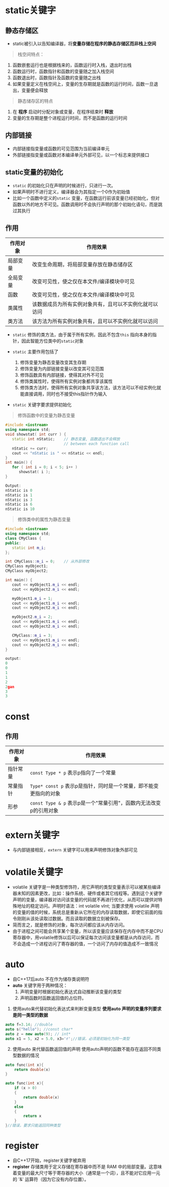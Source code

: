 # static关键字

## 静态存储区
- static被引入以告知编译器，将**变量存储在程序的静态存储区而非栈上空间**
>栈空间特点：
1. 函数嵌套运行也是根据栈来的，函数运行时入栈，退出时出栈
2. 函数运行时，函数指针和函数的变量随之加入栈空间
3. 函数退出时，函数指针及函数的变量随之出栈
4. 如果变量定义在栈空间上，变量的生存期就是函数的运行时间，函数一旦退出，变量便会释放
> 静态储存区的特点
1. 在 **程序** 启动时分配对象或变量，在程序结束时 **释放**
2. 变量的生存期是整个进程运行时间，而不是函数的运行时间

## 内部链接
- 内部链接指变量或函数的可见范围为当前编译单元
- 外部链接指变量或函数对本编译单元外部可见，以一个标志来提供接口


## static变量的初始化
- `static` 的初始化只在声明的时候进行，只进行一次。
-  如果声明时不进行定义，编译器会为其指定一个0作为初始值
- 比如一个函数中定义的`static` 变量，在函数运行前该变量已经初始化，但对函数以外的地方不可见。函数调用时不会执行声明的那个初始化语句，而是跳过其执行

## 作用

| 作用对象 | 作用效果                                  |
| -------- | ----------------------------------------- |
| 局部变量 | 改变生命周期，将局部变量存放在静态储存区  |
| 全局变量 | 改变可见性，使之仅在本文件/编译模块中可见 |
| 函数     | 改变可见性，使之仅在本文件/编译模块中可见 |
| 类属性   | 该数据成员为所有实例对象共有，且可以不实例化就可以访问                  |
| 类方法   | 该方法为所有实例对象共有，且可以不实例化就可以访问                                        |


- `static` 修饰的类方法，由于属于所有实例，因此不包含`this` 指向本身的指针，因此智能方位类中的`static`对象

- `static` 主要作用包括了
  1. 修饰变量为静态变量改变其生存期
  2. 修饰变量为内部链接变量以改变其可见范围
  3. 修饰函数具有内部链接，使得其对外不可见
  4. 修饰类属性时，使得所有实例对象都共享该属性
  5. 修饰类方法时，使得所有实例对象共享该方法，该方法可以不经实例化就能直接调用，同时也不接受this指针作为输入
- `static` 关键字要求提供初始化

> 修饰函数中的变量为静态变量
```cpp
#include <iostream>
using namespace std;
void showstat( int curr ) {
   static int nStatic;    // 静态变量, 函数退出不会释放
                          // between each function call
   nStatic += curr;
   cout << "nStatic is " << nStatic << endl;
}
int main() {
   for ( int i = 0; i < 5; i++ )
      showstat( i );
}

Output:
nStatic is 0 
nStatic is 1 
nStatic is 3 
nStatic is 6 
nStatic is 10
```

> 修饰类中的属性为静态变量
```cpp
#include <iostream>
using namespace std;
class CMyClass {
public:
   static int m_i;
};

int CMyClass::m_i = 0;    // 从外部修改
CMyClass myObject1;
CMyClass myObject2;

int main() {
   cout << myObject1.m_i << endl;
   cout << myObject2.m_i << endl;

   myObject1.m_i = 1;  
   cout << myObject1.m_i << endl;
   cout << myObject2.m_i << endl;

   myObject2.m_i = 2;
   cout << myObject1.m_i << endl;
   cout << myObject2.m_i << endl;

   CMyClass::m_i = 3;
   cout << myObject1.m_i << endl;
   cout << myObject2.m_i << endl;
}

output:
0
0
1
1
2
2gan
3
3
```


# const

## 作用

| 作用对象 | 作用效果                                                          |
| -------- | ----------------------------------------------------------------- |
| 指针常量 | `const Type * p` 表示p指向了一个常量                              |
| 常量指针 | `Type* const p` 表示p是指针，同时是一个常量，即不能变更指向的对象 |
| 形参     | `const Type & p` 表示p是一个"常量引用"，函数内无法改变p的引用对象 | 



# extern关键字
- 与内部链接相反，`extern` 关键字可以用来声明修饰对象外部可见


# volatile关键字
- volatile 关键字是一种类型修饰符，用它声明的类型变量表示可以被某些编译器未知的因素更改，比如：操作系统、硬件或者其它线程等。遇到这个关键字声明的变量，编译器对访问该变量的代码就不再进行优化，从而可以提供对特殊地址的稳定访问。声明时语法：int volatile vInt; 当要求使用 volatile 声明的变量的值的时候，系统总是重新从它所在的内存读取数据，即使它前面的指令刚刚从该处读取过数据。而且读取的数据立刻被保存。
- 简而言之，就是修饰的对象，每次访问都应该从内存访问。
- 由于进程之间可能会共享某个变量，所以该变量应该保存在内存中而不是CPU寄存器中，用volatile修饰以后可以保证每次访问该变量都是从内存访问，而不会造成一个进程访问了寄存器的值，一个访问了内存的值造成不一致情况

# auto

- 自C++17后auto 不在作为储存类说明符
- **auto** 关键字用于两种情况：
  1. 声明变量时根据初始化表达式自动推断该变量的类型
  2. 声明函数时函数返回值的占位符。

1. 使用auto来代替初始化表达式来判断变量类型
   **使用auto 声明的变量序列要求是同一类型的数据**
```cpp
auto f=3.14; //double 
auto s("hello"); //const char* 
auto z = new auto(9); // int* 
auto x1 = 5, x2 = 5.0, x3='r';//错误，必须是初始化为同一类型
```
2. 使用auto 来代替函数返回值的声明
   使用auto声明的函数不能存在返回不同类型数据的情况
```cpp
auto func(int x){
	return double(x)
}

auto func(int x){
	if (x > 0)
	{
		return double(x)
	}
	else
	{
		return x
	}
}//错误，要求只能返回同种类型
```
# register
- 自C++17开始，register关键字被弃用
- **register** 存储类用于定义存储在寄存器中而不是 RAM 中的局部变量。这意味着变量的最大尺寸等于寄存器的大小（通常是一个词），且不能对它应用一元的 '&' 运算符（因为它没有内存位置）。


